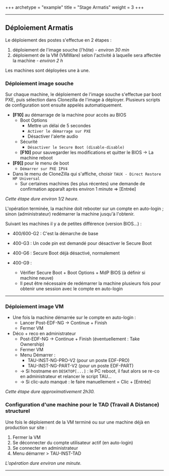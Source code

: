 +++
archetype = "example"
title = "Stage Armatis"
weight = 3
+++

---

## **Déploiement Armatis**

Le déploiement des postes s'effectue en 2 étapes :

1. déploiement de l'image souche (l'hôte) *- environ 30 min*
2. déploiement de la VM (VMWare) selon l'activité à laquelle sera affectée la machine *- environ 2 h*

Les machines sont déployées une à une.

### **Déploiement image souche**

Sur chaque machine, le déploiement de l'image souche s'effectue par boot PXE, puis sélection dans Clonezilla de l'image à déployer. Plusieurs scripts de configuration sont ensuite appelés automatiquement.

- **[F10]** au démarrage de la machine pour accès au BIOS
    - Boot Options
        - Mettre un délai de 5 secondes
        - `Activer le démarrage sur PXE`
        - Désactiver l'alerte audio
    - Sécurité
        - `Désactiver le Secure Boot (disable-disable)`
    - **[F10]** pour sauvegarder les modifications et quitter le BIOS
-> La machine reboot
- **[F9]]** pour le menu de boot
    - `Démarrer sur PXE IPV4`
- Dans le menu de CloneZilla qui s'affiche, choisir `TAUX - Direct Restore HP Universal`
    - Sur certaines machines (les plus récentes) une demande de confirmation apparaît après environ 1 minute => [Entrée]

*Cette étape dure environ 1/2 heure.*

L'opération terminée, la machine doit rebooter sur un compte en auto-login ; sinon (administrateur) redémarrer la machine jusqu'à l'obtenir.

Suivant les machines il y a de petites différence (version BIOS...) :

- 400/600-G2 : C'est la démarche de base

- 400-G3 : Un code pin est demandé pour désactiver le Secure Boot

- 400-G6 : Secure Boot déjà désactivé, normalement

- 400-G9 :
    - Vérifier Secure Boot + Boot Options + MdP BIOS (à définir si machine neuve)
    - Il peut être nécessaire de redémarrer la machine plusieurs fois pour obtenir une session avec le compte en auto-login

---

### **Déploiement image VM**

- Une fois la machine démarrée sur le compte en auto-login :
    - Lancer Post-EDF-NG -> Continue + Finish
    - Fermer VM
- Déco + reco en administrateur
    - Post-EDF-NG -> Continue + Finish (éventuellement : Take Ownership)
    - Fermer VM
    - Menu Démarrer :
        - TAU-INST-NG-PRO-V2 (pour un poste EDF-PRO)
        - TAU-INST-NG-PART-V2 (pour un poste EDF-PART)
    - -> Si hostname en `DESKTOP[...]` : le PC reboot, il faut alors se re-co en administrateur et relancer le script TAU...  
    - -> Si clic-auto manqué : le faire manuellement = Clic + [Entrée]

*Cette étape dure approximativement 2h30.*

### **Configuration d'une machine pour le TAD (Travail A Distance) structurel**

Une fois le déploiement de la VM terminé ou sur une machine déjà en production sur site :

1. Fermer la VM
2. Se déconnecter du compte utilisateur actif (en auto-login)
3. Se connecter en administrateur
4. Menu démarrer > TAU-INST-TAD

*L'opération dure environ une minute.*

---
